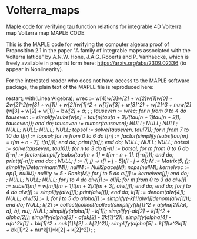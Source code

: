 # Volterra_maps
Maple code for verifying tau function relations for integrable 4D Volterra map
Volterra map MAPLE CODE: 

This is the MAPLE code for verifying the computer algebra proof of Proposition 2.1 in the paper 
"A family of integrable maps associated with the Volterra lattice" by A.N.W. Hone, J.A.G. Roberts and P. Vanhaecke, 
which is freely available in preprint form here: https://arxiv.org/abs/2309.02336 (to appear in Nonlinearity). 

For the interested reader who does not have access to the MAPLE software package, the plain text of the MAPLE file is reproduced here: 

restart;
with(LinearAlgebra);
wrec := w[4]*w[3]*w[2] + w[2]*w[1]*w[0] + 2*w[2]^2*(w[3] + w[1]) + w[2]*(w[1]^2 + w[1]*w[3] + w[3]^2) + w[2]^3 + nu*w[2]*(w[3] + w[2] + w[1]) + b*w[2] + a;
;
;
tauseven := wrec;
for n from 0 to 4 do
    tauseven := simplify(subs(w[n] = tau[n]*tau[n + 3]/(tau[n + 1]*tau[n + 2]), tauseven));
end do;
tauseven := numer(tauseven);
NULL;
NULL;
NULL;
NULL;
NULL;
NULL;
NULL;
topsol := solve(tauseven, tau[7]);
for n from 7 to 10 do
    t[n] := topsol;
    for m from 0 to 6 do
        t[n] := factor(simplify(subs(tau[m] = t[m + n - 7], t[n])));
    end do;
    print(t[n]);
end do;
NULL;
NULL;
NULL;
botsol := solve(tauseven, tau[0]);
for n to 3 do
    t[-n] := botsol;
    for m from 0 to 6 do
        t[-n] := factor(simplify(subs(tau[m + 1] = t[m - n + 1], t[-n])));
    end do;
    print(t[-n]);
end do;
;
NULL;
f := (i, j) -> t[i + j - 5]*t[i - j + 6];
M := Matrix(5, f);
simplify(Determinant(M));
nullM := NullSpace(M);
nops(nullM);
kernelvec := op(1, nullM);
nullity := 5 - Rank(M);
for j to 5 do
    al[j] := kernelvec[j];
end do;
;
NULL;
NULL;
NULL;
for j to 4 do
    alw[j] := al[j];
    for m from 0 to 3 do
        alw[j] := subs(t[m] = w[m]*t[m + 1]*t[m + 2]/t[m + 3], alw[j]);
    end do;
end do;
for j to 4 do alw[j] := simplify(alw[j]); print(alw[j]); end do;
k[1] := denom(alw[4]);
NULL;
alw[5] := 1;
for j to 5 do
    alpha[j] := simplify(-k[1]*alw[j]*denom(alw[1]));
end do;
NULL;
k[2] := collect(collect(collect(simplify((k[1]^2 + alpha[2])/a), a), b), nu);
NULL;
simplify(alpha[1] - k[1]);
simplify(-a*k[2] + k[1]^2 + alpha[2]);
simplify(alpha[3] - a*(a*k[2] - 2*k[1]^2));
simplify(alpha[4] - a*(a^2*k[1] + b*k[1]^2 + nu*k[1]*k[2] + k[2]^2));
simplify(alpha[5] + k[1]*(a^2*k[1] + b*k[1]^2 + nu*k[1]*k[2] + k[2]^2));
;
